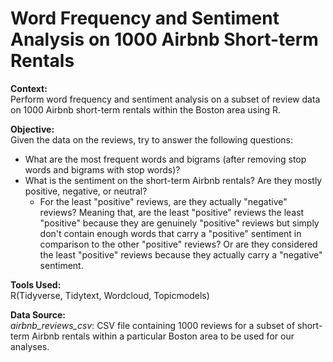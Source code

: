 # Word Frequency and Sentiment Analysis on 1000 Airbnb Short-term Rentals

**Context:**\
Perform word frequency and sentiment analysis on a subset of review data on 1000 Airbnb short-term rentals within the Boston area using R. 

**Objective:**\
Given the data on the reviews, try to answer the following questions:
- What are the most frequent words and bigrams (after removing stop words and bigrams with stop words)?
- What is the sentiment on the short-term Airbnb rentals? Are they mostly positive, negative, or neutral?
  - For the least "positive" reviews, are they actually "negative" reviews? Meaning that, are the least "positive" reviews the least "positive" because they are genuinely "positive" reviews but simply don't contain enough words that carry a "positive" sentiment in comparison to the other "positive" reviews? Or are they considered the least "positive" reviews because they actually carry a "negative" sentiment.

**Tools Used:**\
R(Tidyverse, Tidytext, Wordcloud, Topicmodels)

**Data Source:**\
*airbnb_reviews_csv*: CSV file containing 1000 reviews for a subset of short-term Airbnb rentals within a particular Boston area to be used for our analyses.

